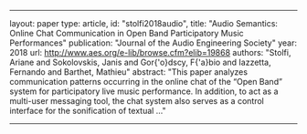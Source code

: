 
---
layout: paper
type: article,
id: "stolfi2018audio",
title: "Audio Semantics: Online Chat Communication in Open Band Participatory Music Performances"
publication: "Journal of the Audio Engineering Society"
year: 2018
url: http://www.aes.org/e-lib/browse.cfm?elib=19868
authors: "Stolfi, Ariane and Sokolovskis, Janis and Gor{\'o}dscy, F{\'a}bio and Iazzetta, Fernando and Barthet, Mathieu"
abstract: "This paper analyzes communication patterns occurring in the online chat of the “Open Band” system for participatory live music performance. In addition, to act as a multi-user messaging tool, the chat system also serves as a control interface for the sonification of textual …"

---
